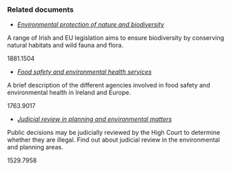 ###  Related documents

  * [ _Environmental protection of nature and biodiversity_ ](/en/environment/pets-and-wildlife/protection-of-nature-and-biodiversity/)

A range of Irish and EU legislation aims to ensure biodiversity by conserving
natural habitats and wild fauna and flora.

1881.1504

  * [ _Food safety and environmental health services_ ](/en/health/food-safety/food-safety-and-environmental-health-services/)

A brief description of the different agencies involved in food safety and
environmental health in Ireland and Europe.

1763.9017

  * [ _Judicial review in planning and environmental matters_ ](/en/environment/environment-and-the-law/judicial-review-in-planning-and-environmental-matters/)

Public decisions may be judicially reviewed by the High Court to determine
whether they are illegal. Find out about judicial review in the environmental
and planning areas.

1529.7958

